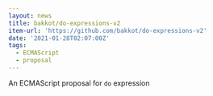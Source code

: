 ```yaml
---
layout: news
title: bakkot/do-expressions-v2
item-url: 'https://github.com/bakkot/do-expressions-v2'
date: '2021-01-28T02:07:00Z'
tags:
  - ECMAScript
  - proposal
---
```

An ECMAScript proposal for `do` expression
